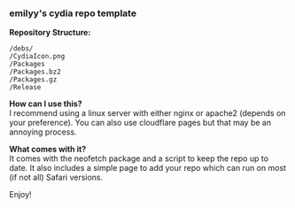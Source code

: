### emilyy's cydia repo template

 **Repository Structure:**
   ```
   /debs/
   /CydiaIcon.png
   /Packages
   /Packages.bz2
   /Packages.gz
   /Release
   ```

**How can I use this?**<br>
I recommend using a linux server with either nginx or apache2 (depends on your preference). You can also use cloudflare pages but that may be an annoying process.

**What comes with it?**<br>
It comes with the neofetch package and a script to keep the repo up to date. It also includes a simple page to add your repo which can run on most (if not all) Safari versions.

   
Enjoy!
